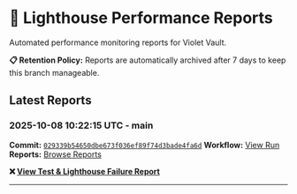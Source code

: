 # 🔦 Lighthouse Performance Reports

Automated performance monitoring reports for Violet Vault.

**📋 Retention Policy:** Reports are automatically archived after 7 days to keep this branch manageable.

## Latest Reports

### 2025-10-08 10:22:15 UTC - main

**Commit:** [`029339b54650dbe673f036ef89f74d3bade4fa6d`](https://github.com/thef4tdaddy/violet-vault/commit/029339b54650dbe673f036ef89f74d3bade4fa6d)
**Workflow:** [View Run](https://github.com/thef4tdaddy/violet-vault/actions/runs/18341486588)
**Reports:** [Browse Reports](https://github.com/thef4tdaddy/violet-vault/tree/lighthouse-reports/reports/main/2025-10-08_10-22-13)

**❌ [View Test & Lighthouse Failure Report](./reports/main/2025-10-08_10-22-13/test-and-lighthouse-failures.md)**


---

